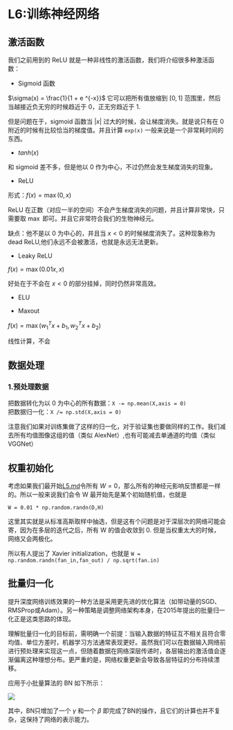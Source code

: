# L6:训练神经网络 

## 激活函数

我们之前用到的 ReLU 就是一种非线性的激活函数，我们将介绍很多种激活函数：

- Sigmoid 函数

$\sigma(x) = \frac{1}{1 + e ^{-x}}$ 它可以把所有值放缩到 $[0,1]$ 范围里，然后当越接近负无穷的时候趋近于 0，正无穷趋近于 1.

但是问题在于，sigmoid 函数当 $|x|$ 过大的时候，会让梯度消失。就是说只有在 0 附近的时候有比较恰当的梯度值。并且计算 `exp(x)` 一般来说是一个非常耗时间的东西。

- $tanh(x)$

和 sigmoid 差不多，但是他以 0 作为中心，不过仍然会发生梯度消失的现象。

- ReLU

形式：$f(x) = \max(0,x)$ 

ReLU 在正数（对应一半的空间）不会产生梯度消失的问题，并且计算非常快，只需要取 $\max$ 即可。并且它非常符合我们的生物神经元。

缺点：他不是以 0 为中心的，并且当 $x < 0$ 的时候梯度消失了。这种现象称为 dead ReLU,他们永远不会被激活，也就是永远无法更新。

- Leaky ReLU

$f(x) = \max(0.01x,x)$

好处在于不会在 $x<0$ 的部分挂掉，同时仍然非常高效。

- ELU

- Maxout

$f(x) = \max(w_1^T x + b_1,w_2^T x + b_2)$

线性计算，不会

## 数据处理

### 1.预处理数据

把数据转化为以 0 为中心的所有数据：`X -= np.mean(X,axis = 0)`  
把数据归一化：`X /= np.std(X,axis = 0)`

注意我们如果对训练集做了这样的归一化，对于验证集也要做同样的工作。我们减去所有均值图像这组的值（类似 AlexNet）,也有可能减去单通道的均值（类似 VGGNet）

## 权重初始化

考虑如果我们最开始[L5.md](L5.md)令所有 $W = 0$，那么所有的神经元影响反馈都是一样的。所以一般来说我们会令 W 最开始先是某个初始随机值，也就是

`W = 0.01 * np.random.randn(D,H)`

这里其实就是从标准高斯取样中抽选，但是这有个问题是对于深层次的网络可能会寄，因为在多层的迭代之后，所有 W 的值会收敛到 0.
但是当权重太大的时候，网络又会两极化。

所以有人提出了 Xavier initialization，也就是 `W = np.random.randn(fan_in,fan_out) / np.sqrt(fan.in)`

## 批量归一化

提升深度网络训练效果的一种方法是采用更先进的优化算法（如带动量的SGD、RMSProp或Adam）。另一种策略是调整网络架构本身，在2015年提出的批量归一化正是这类思路的体现。

理解批量归一化的目标前，需明确一个前提：当输入数据的特征互不相关且符合零均值、单位方差时，机器学习方法通常表现更好。虽然我们可以在数据输入网络前进行预处理来实现这一点，但随着数据在网络深层传递时，各层输出的激活值会逐渐偏离这种理想分布。更严重的是，网络权重更新会导致各层特征的分布持续漂移。

应用于小批量算法的 BN 如下所示：

![](https://picx.zhimg.com/v2-10d551f90e66d1a790a2c3a7d03afdf3_1440w.jpg)

其中，BN只增加了一个 $\gamma$ 和一个 $\beta$ 即完成了BN的操作，且它们的计算也并不复杂，这保持了网络的表示能力。
